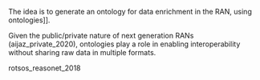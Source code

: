 The idea is to generate an ontology for data enrichment in the RAN, using ontologies]].

Given the public/private nature of next generation RANs (aijaz_private_2020), ontologies play a role in enabling interoperability without sharing raw data in multiple formats.

rotsos_reasonet_2018
